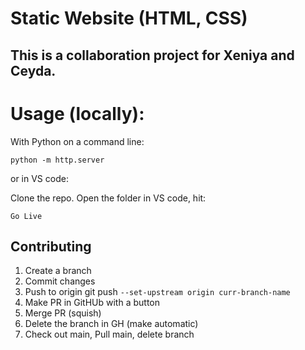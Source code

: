 # Static Website (HTML, CSS)

## This is a collaboration project for Xeniya and Ceyda.

# Usage (locally):

With Python on a command line:

```
python -m http.server
```

or in VS code:

Clone the repo. Open the folder in VS code, hit:

```
Go Live
```

## Contributing

1. Create a branch
2. Commit changes
3. Push to origin git push `--set-upstream origin curr-branch-name`
4. Make PR in GitHUb with a button
5. Merge PR (squish)
6. Delete the branch in GH (make automatic)
7. Check out main, Pull main, delete branch
